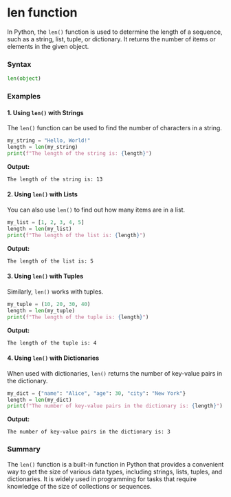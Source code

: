 # len function
In Python, the `len()` function is used to determine the length of a sequence, such as a string, list, tuple, or dictionary. It returns the number of items or elements in the given object.

### Syntax

```python
len(object)
```

### Examples

#### 1. Using `len()` with Strings

The `len()` function can be used to find the number of characters in a string.

```python
my_string = "Hello, World!"
length = len(my_string)
print(f"The length of the string is: {length}")
```

**Output:**
```
The length of the string is: 13
```

#### 2. Using `len()` with Lists

You can also use `len()` to find out how many items are in a list.

```python
my_list = [1, 2, 3, 4, 5]
length = len(my_list)
print(f"The length of the list is: {length}")
```

**Output:**
```
The length of the list is: 5
```

#### 3. Using `len()` with Tuples

Similarly, `len()` works with tuples.

```python
my_tuple = (10, 20, 30, 40)
length = len(my_tuple)
print(f"The length of the tuple is: {length}")
```

**Output:**
```
The length of the tuple is: 4
```

#### 4. Using `len()` with Dictionaries

When used with dictionaries, `len()` returns the number of key-value pairs in the dictionary.

```python
my_dict = {"name": "Alice", "age": 30, "city": "New York"}
length = len(my_dict)
print(f"The number of key-value pairs in the dictionary is: {length}")
```

**Output:**
```
The number of key-value pairs in the dictionary is: 3
```

### Summary

The `len()` function is a built-in function in Python that provides a convenient way to get the size of various data types, including strings, lists, tuples, and dictionaries. It is widely used in programming for tasks that require knowledge of the size of collections or sequences. 